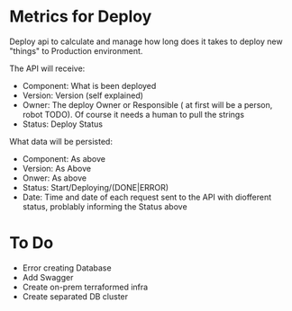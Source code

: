 # Metrics for Deploy
Deploy api to calculate and manage how long does it takes to deploy new "things" to Production environment.

The API will receive:
* Component: What is been deployed
* Version: Version (self explained)
* Owner: The deploy Owner or Responsible ( at first  will be a person, robot TODO). Of course it needs a human to pull the strings
* Status: Deploy Status

What data will be persisted:
* Component: As above
* Version: As Above
* Onwer: As above
* Status: Start/Deploying/(DONE|ERROR)
* Date: Time and date of each request sent to the API with diofferent status, problably informing the Status above


# To Do

- Error creating Database
- Add Swagger
- Create on-prem terraformed infra
- Create separated DB cluster
